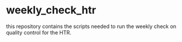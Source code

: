 # weekly_check_htr
this repository contains the scripts needed to run the weekly check on quality control for the HTR.
